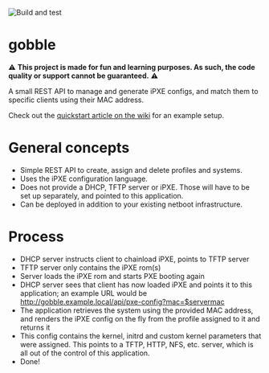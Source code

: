 ![Build and test](https://github.com/evanebb/gobble/actions/workflows/go.yml/badge.svg)
# gobble
:warning: **This project is made for fun and learning purposes. As such, the code quality or support cannot be guaranteed.** :warning:

A small REST API to manage and generate iPXE configs, and match them to specific clients using their MAC address.

Check out the [quickstart article on the wiki](https://github.com/evanebb/gobble/wiki/Quickstart) for an example setup.

# General concepts

- Simple REST API to create, assign and delete profiles and systems.
- Uses the iPXE configuration language.
- Does not provide a DHCP, TFTP server or iPXE. Those will have to be set up separately, and pointed to this application.
- Can be deployed in addition to your existing netboot infrastructure.

# Process

- DHCP server instructs client to chainload iPXE, points to TFTP server
- TFTP server only contains the iPXE rom(s)
- Server loads the iPXE rom and starts PXE booting again
- DHCP server sees that client has now loaded iPXE and points it to this application; an example URL would be http://gobble.example.local/api/pxe-config?mac=$servermac
- The application retrieves the system using the provided MAC address, and renders the iPXE config on the fly from the profile assigned to it and returns it
- This config contains the kernel, initrd and custom kernel parameters that were assigned. This points to a TFTP, HTTP, NFS, etc. server, which is all out of the control of this application.
- Done!
